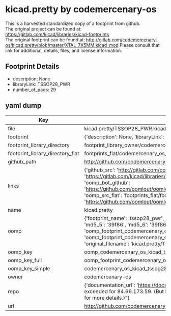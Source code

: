 # kicad.pretty by codemercenary-os  
This is a harvested standardized copy of a footprint from github.  
The original project can be found at:  
https://gitlab.com/kicad/libraries/kicad-footprints  
The original footprint can be found at:
http://gitlab.com/codemercenary-os/kicad.pretty/blob/master/XTAL_7X5MM.kicad_mod
Please consult that link for additional, details, files, and license information.  
## Footprint Details
* description: None  
* libraryLink: TSSOP28_PWR  
* number_of_pads: 29  
## yaml dump  
| Key | Value |  
| --- | --- |  
| file | kicad.pretty/TSSOP28_PWR.kicad_mod |  
| footprint | {'description': None, 'libraryLink': 'TSSOP28_PWR', 'number_of_pads': 29} |  
| footprint_library_directory | footprint_library_owner/codemercenary-os_kicad.pretty |  
| footprint_library_directory_flat | footprints_flat/codemercenary_os_kicad_tssop28_pwr/working |  
| github_path | http://github.com/codemercenary-os/kicad.pretty/blob/master/TSSOP28_PWR.kicad_mod |  
| links | {'github_src': 'http://gitlab.com/codemercenary-os/kicad.pretty/blob/master/XTAL_7X5MM.kicad_mod', 'github_src_repo': 'https://gitlab.com/kicad/libraries/kicad-footprints', 'oomp_bot': 'footprints/codemercenary_os_kicad_tssop28_pwr/working', 'oomp_bot_github': 'https://github.com/oomlout/oomlout_oomp_footprint_bot/tree/main/footprints/codemercenary_os_kicad_tssop28_pwr/working', 'oomp_src_flat': 'footprints_flat/footprints_flat/codemercenary_os_kicad_tssop28_pwr/working', 'oomp_src_flat_github': 'https://github.com/oomlout/oomlout_oomp_footprint_src/tree/main/footprints_flat/codemercenary_os_kicad_tssop28_pwr/working'} |  
| name | kicad.pretty |  
| oomp | {'footprint_name': 'tssop28_pwr', 'library_name': 'kicad', 'md5': '39f865f8cb443979b8eafefbc586a84b', 'md5_10': '39f865f8cb', 'md5_5': '39f86', 'md5_6': '39f865', 'oomp_key': 'oomp_codemercenary_os_kicad_tssop28_pwr', 'oomp_key_extra': 'oomp_footprint_codemercenary_os_kicad_tssop28_pwr', 'oomp_key_full': 'oomp_footprint_codemercenary_os_kicad_tssop28_pwr_39f865', 'oomp_key_simple': 'codemercenary_os_kicad_tssop28_pwr', 'original_filename': 'kicad.pretty/TSSOP28_PWR.kicad_mod', 'owner_name': 'codemercenary_os'} |  
| oomp_key | oomp_codemercenary_os_kicad_tssop28_pwr |  
| oomp_key_full | oomp_footprint_codemercenary_os_kicad_tssop28_pwr |  
| oomp_key_simple | codemercenary_os_kicad_tssop28_pwr |  
| owner | codemercenary-os |  
| repo | {'documentation_url': 'https://docs.github.com/rest/overview/resources-in-the-rest-api#rate-limiting', 'message': "API rate limit exceeded for 84.66.173.59. (But here's the good news: Authenticated requests get a higher rate limit. Check out the documentation for more details.)"} |  
| url | http://github.com/codemercenary-os/kicad.pretty |  

